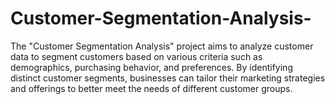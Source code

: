 # Customer-Segmentation-Analysis-
The "Customer Segmentation Analysis" project aims to analyze customer data to segment customers based on various criteria such as demographics, purchasing behavior, and preferences. By identifying distinct customer segments, businesses can tailor their marketing strategies and offerings to better meet the needs of different customer groups.
